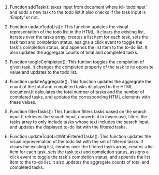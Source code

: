 <!-- use case of the functions in Todo project -->

1)	Function addTask(): takes input from document where id=‘todoInput’  and adds a new task to the todo list.It also checks if the task input is ‘Empty’ or not.

2)	Function updateTodoList(): This function updates the visual representation of the todo list in the HTML. It clears the existing list, iterates over the tasks array, creates a list item for each task, sets the task text and completion status, assigns a click event to toggle the task's completion status, and appends the list item to the to-do list. It also updates the aggregate counts of total and completed tasks.

3)	Function toogleCompleted(): This funtion toggles the completion of given task. It changes the completed property of the task to its opposite value and updates to the todo list.

4)	Function updateAggregrate(): This function updates the aggregrate the count of the total and completed tasks displayed in the HTML document.It calculates the total number of tasks and the number of completed tasks, and updates the corresponding HTML elements with these values.

5)	Function filterTasks(): This function filters tasks based on the search input.It retrieves the search input, converts it to lowercase, filters the tasks array to only include tasks whose text includes the search input, and updates the displayed to-do list with the filtered tasks.

6)	Function updateTodoListWithFilteredTasks(): This function updates the visual representation of the todo list with the set of filtered tasks. It clears the existing list, iterates over the filtered tasks array, creates a list item for each task, sets the task text and completion status, assigns a click event to toggle the task's completion status, and appends the list item to the to-do list. It also updates the aggregate counts of total and completed tasks.
